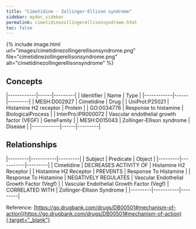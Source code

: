 ```yaml
---
title: "Cimetidine - Zollinger-Ellison syndrome"
sidebar: mydoc_sidebar
permalink: cimetidinezollingerellisonsyndrome.html
toc: false 
---
```


{% include image.html url="images/cimetidinezollingerellisonsyndrome.png" file="cimetidinezollingerellisonsyndrome.png" alt="cimetidinezollingerellisonsyndrome" %}

## Concepts

|------------|------|---------|
| Identifier | Name | Type    |
|------------|------|---------|
| MESH:D002927 | Cimetidine | Drug |
| UniProt:P25021 | Histamine H2 receptor | Protein |
| GO:0034776 | Response to histamine | BiologicalProcess |
| InterPro:IPR000072 | Vascular endothelial growth factor (VEGF) | GeneFamily |
| MESH:D015043 | Zollinger-Ellison syndrome | Disease |
|------------|------|---------|

## Relationships

|---------|-----------|---------|
| Subject | Predicate | Object  |
|---------|-----------|---------|
| Cimetidine | DECREASES ACTIVITY OF | Histamine H2 Receptor |
| Histamine H2 Receptor | PREVENTS | Response To Histamine |
| Response To Histamine | NEGATIVELY REGULATES | Vascular Endothelial Growth Factor (Vegf) |
| Vascular Endothelial Growth Factor (Vegf) | CORRELATED WITH | Zollinger-Ellison Syndrome |
|---------|-----------|---------|

Reference: [https://go.drugbank.com/drugs/DB00501#mechanism-of-action](https://go.drugbank.com/drugs/DB00501#mechanism-of-action){:target="_blank"}